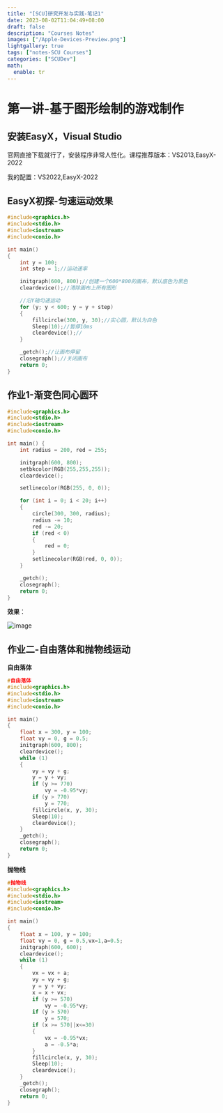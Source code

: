 ```yaml
---
title: "[SCU]研究开发与实践-笔记1"
date: 2023-08-02T11:04:49+08:00
draft: false
description: "Courses Notes"
images: ["/Apple-Devices-Preview.png"]
lightgallery: true
tags: ["notes-SCU Courses"]
categories: ["SCUDev"]
math:
  enable: tr
---
```


# 第一讲-基于图形绘制的游戏制作

## 安装EasyX，Visual Studio

官网直接下载就行了，安装程序非常人性化。课程推荐版本：VS2013,EasyX-2022

我的配置：VS2022,EasyX-2022

## EasyX初探-匀速运动效果

```C++
#include<graphics.h>
#include<stdio.h>
#include<iostream>
#include<conio.h>

int main()
{
	int y = 100;
	int step = 1;//运动速率

	initgraph(600, 800);//创建一个600*800的画布，默认底色为黑色
	cleardevice();//清除画布上所有图形

	//沿Y轴匀速运动
	for (y; y < 600; y = y + step)
	{
		fillcircle(300, y, 30);//实心圆，默认为白色
		Sleep(10);//暂停10ms
		cleardevice();//
	}

	_getch();//让画布停留
	closegraph();//关闭画布
	return 0;
}
```

## 作业1-渐变色同心圆环

```C++
#include<graphics.h>
#include<stdio.h>
#include<iostream>
#include<conio.h>

int main() {
	int radius = 200, red = 255;

	initgraph(600, 800);
	setbkcolor(RGB(255,255,255));
	cleardevice();

	setlinecolor(RGB(255, 0, 0));

	for (int i = 0; i < 20; i++)
	{
		circle(300, 300, radius);
		radius -= 10;
		red -= 20;
		if (red < 0)
		{
			red = 0;
		}
		setlinecolor(RGB(red, 0, 0));
	}

	_getch();
	closegraph();
	return 0;
}
```

**效果**：

![image](/SCUimages/image-20220905112950-si22xvp.png) 

## 作业二-自由落体和抛物线运动

**自由落体**

```C++
#自由落体
#include<graphics.h>
#include<stdio.h>
#include<iostream>
#include<conio.h>

int main()
{
	float x = 300, y = 100;
	float vy = 0, g = 0.5;
	initgraph(600, 800);
	cleardevice();
	while (1)
	{
		vy = vy + g;
		y = y + vy;
		if (y >= 770)
			vy = -0.95*vy;
		if (y > 770)
			y = 770;
		fillcircle(x, y, 30);
		Sleep(10);
		cleardevice();
	}
	_getch();
	closegraph();
	return 0;
}
```

**抛物线**

```C++
#抛物线
#include<graphics.h>
#include<stdio.h>
#include<iostream>
#include<conio.h>

int main()
{
	float x = 100, y = 100;
	float vy = 0, g = 0.5,vx=1,a=0.5;
	initgraph(600, 600);
	cleardevice();
	while (1)
	{
		vx = vx + a;
		vy = vy + g;
		y = y + vy;
		x = x + vx;
		if (y >= 570)
			vy = -0.95*vy;
		if (y > 570)
			y = 570;
		if (x >= 570||x<=30)
		{
			vx = -0.95*vx;
			a = -0.5*a;
		}
		fillcircle(x, y, 30);
		Sleep(10);
		cleardevice();
	}
	_getch();
	closegraph();
	return 0;
}
```

‍
